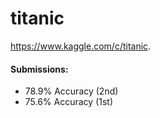 # titanic
https://www.kaggle.com/c/titanic.

#### Submissions:
  - 78.9% Accuracy (2nd)
  - 75.6% Accuracy (1st)